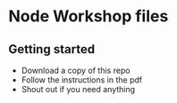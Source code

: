 # Node Workshop files

## Getting started

- Download a copy of this repo
- Follow the instructions in the pdf
- Shout out if you need anything
